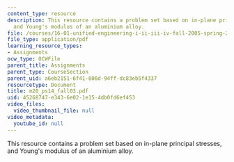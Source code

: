 ```yaml
---
content_type: resource
description: This resource contains a problem set based on in-plane principal stresses,
  and Young's modulus of an aluminium alloy.
file: /courses/16-01-unified-engineering-i-ii-iii-iv-fall-2005-spring-2006/45268747e3436e021e154db0fd6ef453_m20_ps14_fall03.pdf
file_type: application/pdf
learning_resource_types:
- Assignments
ocw_type: OCWFile
parent_title: Assignments
parent_type: CourseSection
parent_uid: a6eb2151-6f41-806d-94ff-dc83eb5f4337
resourcetype: Document
title: m20_ps14_fall03.pdf
uid: 45268747-e343-6e02-1e15-4db0fd6ef453
video_files:
  video_thumbnail_file: null
video_metadata:
  youtube_id: null
---
```

This resource contains a problem set based on in-plane principal stresses, and Young's modulus of an aluminium alloy.